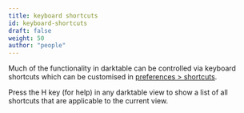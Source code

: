 ```yaml
---
title: keyboard shortcuts
id: keyboard-shortcuts
draft: false
weight: 50
author: "people"
---
```


Much of the functionality in darktable can be controlled via keyboard shortcuts which can be customised in [preferences > shortcuts](../../preferences-settings/shortcuts.md).

Press the H key (for help) in any darktable view to show a list of all shortcuts that are applicable to the current view.
